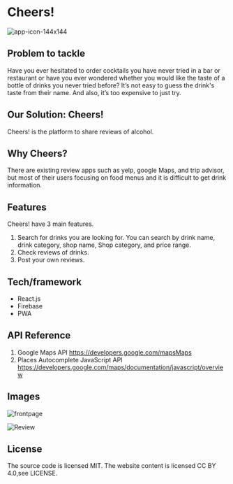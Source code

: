 # Cheers!

![app-icon-144x144](https://user-images.githubusercontent.com/43653589/114967506-8c956b00-9eaf-11eb-83c5-5d696b39fa1f.png)

## Problem to tackle
Have you ever hesitated to order cocktails you have never tried in a bar or restaurant or have you ever wondered whether you would like the taste of a bottle of drinks you never tried before?  It’s not easy  to guess the drink's taste from their name.
And also, it’s too expensive to just try.

## Our Solution: Cheers!
Cheers! is the platform to share reviews of alcohol.

## Why Cheers?
There are existing review apps such as yelp, google Maps, and trip advisor, but most of their users focusing on food menus and it is difficult to get drink information.

## Features
Cheers! have 3 main features. 

1. Search for drinks you are looking for. You can search by drink name, drink category, shop name, Shop category, and price range.
2. Check reviews of drinks.
3. Post your own reviews.

## Tech/framework
 - React.js
 - Firebase
 - PWA

## API Reference
1. Google Maps API https://developers.google.com/mapsMaps 
2. Places Autocomplete JavaScript API https://developers.google.com/maps/documentation/javascript/overview

## Images
![frontpage](https://user-images.githubusercontent.com/43653589/114967130-d598ef80-9eae-11eb-9611-c5c10197c69e.png)

![Review](https://user-images.githubusercontent.com/43653589/114967323-36c0c300-9eaf-11eb-9815-80a9fb38c98a.png)


## License
The source code is licensed MIT. The website content is licensed CC BY 4.0,see LICENSE.
